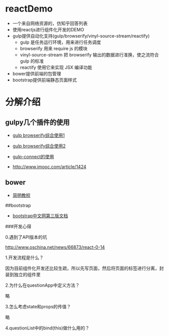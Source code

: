 # reactDemo

 - 一个来自网络资源的，仿知乎回答列表
 - 使用reactjs进行组件化开发的DEMO
 - gulp提供自动化支持(gulp/browserify/vinyl-source-stream/reactify)
 	- gulp 是任务运行环境，用来进行任务调度
	- browserify 用来 require js 的模块
	- vinyl-source-stream 把 browserify 输出的数据进行准换，使之流符合 gulp 的标准
	- reactify 使用它来实现 JSX 编译功能
- bower提供前端的包管理
- bootstrap提供前端静态页面样式 

# 分解介绍

## gulpy几个插件的使用

- [gulp browserify综合使用1](http://www.jianshu.com/p/tY6UPN)

- [gulp browserify综合使用2](https://segmentfault.com/a/1190000004002631)

- [gulp-connect的使用](http://ofcss.com/2014/05/03/gulp-as-a-development-web-server-zh_cn.html)
 
- http://www.imooc.com/article/1424

## bower
- [简明教程](https://segmentfault.com/a/1190000002971135)


##bootstrap

- [bootstrap中文网第三版文档](http://v3.bootcss.com/)



###开发心得

0.遇到了API版本的坑

http://www.oschina.net/news/66873/react-0-14

1.开发流程是什么？

因为目前组件化开发还比较生疏，所以先写页面，然后将页面的标签进行分离，封装到独立的组件里

2.为什么在questionApp中定义方法？

略

3.怎么考虑state和props的传值？

略

4.questionList中的bind(this)做什么用的？


